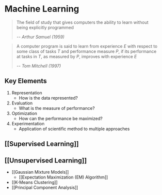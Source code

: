 # Machine Learning

> The field of study that gives computers the ability to learn without being explicitly programmed
> 
> -- <cite>Arthur Samuel (1959)</cite>

> A computer program is said to learn from experience $E$ with respect to some class of tasks $T$ and performance measure $P$, if its performance at tasks in $T$, as measured by $P$, improves with experience $E$
> 
> -- <cite>Tom Mitchell (1997)</cite>

## Key Elements

1. Representation
	- How is the data represented?
2. Evaluation
	- What is the measure of performance?
3. Optimization
	- How can the performance be maximized?
4. Experimentation
	- Application of scientific method to multiple approaches

## [[Supervised Learning]]


## [[Unsupervised Learning]]
- [[Gaussian Mixture Models]]
	- [[Expectation Maximization (EM) Algorithm]]
- [[K-Means Clustering]]
- [[Principal Component Analysis]]